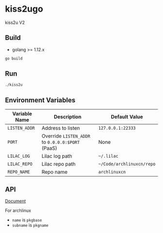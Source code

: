 # kiss2ugo


kiss2u V2

## Build

* golang >= 1.12.x

```sh
go build
```

## Run

```sh
./kiss2u
```

## Environment Variables

Variable Name | Description                                      | Default Value
------------- | ------------------------------------------------ | ------------------------
`LISTEN_ADDR` | Address to listen                                | `127.0.0.1:22333`
`PORT`        | Override `LISTEN_ADDR` to `0.0.0.0:$PORT` (PaaS) | None
`LILAC_LOG`   | Lilac log path                                   | `~/.lilac`
`LILAC_REPO`  | Lilac repo path                                  | `~/Code/archlinuxcn/repo`
`REPO_NAME`   | Repo name                                        | `archlinuxcn`

## API

[Document](./api/api.go)

For archlinux
- `name` is `pkgbase`
- `subname` is `pkgname`

